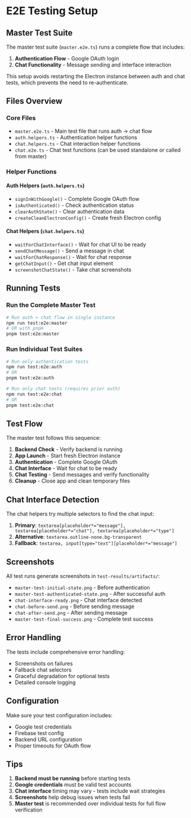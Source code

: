 # E2E Testing Setup

## Master Test Suite

The master test suite (`master.e2e.ts`) runs a complete flow that includes:

1. **Authentication Flow** - Google OAuth login
2. **Chat Functionality** - Message sending and interface interaction

This setup avoids restarting the Electron instance between auth and chat tests, which prevents the need to re-authenticate.

## Files Overview

### Core Files
- `master.e2e.ts` - Main test file that runs auth → chat flow
- `auth.helpers.ts` - Authentication helper functions
- `chat.helpers.ts` - Chat interaction helper functions  
- `chat.e2e.ts` - Chat test functions (can be used standalone or called from master)

### Helper Functions

#### Auth Helpers (`auth.helpers.ts`)
- `signInWithGoogle()` - Complete Google OAuth flow
- `isAuthenticated()` - Check authentication status
- `clearAuthState()` - Clear authentication data
- `createCleanElectronConfig()` - Create fresh Electron config

#### Chat Helpers (`chat.helpers.ts`)
- `waitForChatInterface()` - Wait for chat UI to be ready
- `sendChatMessage()` - Send a message in chat
- `waitForChatResponse()` - Wait for chat response
- `getChatInput()` - Get chat input element
- `screenshotChatState()` - Take chat screenshots

## Running Tests

### Run the Complete Master Test
```bash
# Run auth + chat flow in single instance
npm run test:e2e:master
# OR with pnpm
pnpm test:e2e:master
```

### Run Individual Test Suites
```bash
# Run only authentication tests
npm run test:e2e:auth
# OR
pnpm test:e2e:auth

# Run only chat tests (requires prior auth)
npm run test:e2e:chat
# OR  
pnpm test:e2e:chat
```

## Test Flow

The master test follows this sequence:

1. **Backend Check** - Verify backend is running
2. **App Launch** - Start fresh Electron instance  
3. **Authentication** - Complete Google OAuth
4. **Chat Interface** - Wait for chat to be ready
5. **Chat Testing** - Send messages and verify functionality
6. **Cleanup** - Close app and clean temporary files

## Chat Interface Detection

The chat helpers try multiple selectors to find the chat input:

1. **Primary**: `textarea[placeholder*="message"], textarea[placeholder*="chat"], textarea[placeholder*="type"]`
2. **Alternative**: `textarea.outline-none.bg-transparent` 
3. **Fallback**: `textarea, input[type="text"][placeholder*="message"]`

## Screenshots

All test runs generate screenshots in `test-results/artifacts/`:

- `master-test-initial-state.png` - Before authentication
- `master-test-authenticated-state.png` - After successful auth
- `chat-interface-ready.png` - Chat interface detected
- `chat-before-send.png` - Before sending message
- `chat-after-send.png` - After sending message
- `master-test-final-success.png` - Complete test success

## Error Handling

The tests include comprehensive error handling:

- Screenshots on failures
- Fallback chat selectors
- Graceful degradation for optional tests
- Detailed console logging

## Configuration

Make sure your test configuration includes:

- Google test credentials
- Firebase test config  
- Backend URL configuration
- Proper timeouts for OAuth flow

## Tips

1. **Backend must be running** before starting tests
2. **Google credentials** must be valid test accounts
3. **Chat interface** timing may vary - tests include wait strategies
4. **Screenshots** help debug issues when tests fail
5. **Master test** is recommended over individual tests for full flow verification 
